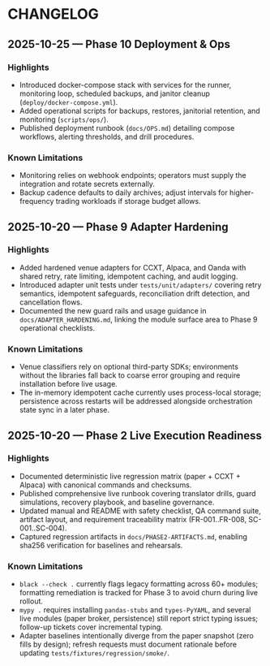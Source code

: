 # CHANGELOG

## 2025-10-25 — Phase 10 Deployment & Ops

### Highlights
- Introduced docker-compose stack with services for the runner, monitoring loop, scheduled backups, and janitor cleanup (`deploy/docker-compose.yml`).
- Added operational scripts for backups, restores, janitorial retention, and monitoring (`scripts/ops/`).
- Published deployment runbook (`docs/OPS.md`) detailing compose workflows, alerting thresholds, and drill procedures.

### Known Limitations
- Monitoring relies on webhook endpoints; operators must supply the integration and rotate secrets externally.
- Backup cadence defaults to daily archives; adjust intervals for higher-frequency trading workloads if storage budget allows.

## 2025-10-20 — Phase 9 Adapter Hardening

### Highlights
- Added hardened venue adapters for CCXT, Alpaca, and Oanda with shared retry, rate limiting, idempotent caching, and audit logging.
- Introduced adapter unit tests under `tests/unit/adapters/` covering retry semantics, idempotent safeguards, reconciliation drift detection, and cancellation flows.
- Documented the new guard rails and usage guidance in `docs/ADAPTER_HARDENING.md`, linking the module surface area to Phase 9 operational checklists.

### Known Limitations
- Venue classifiers rely on optional third-party SDKs; environments without the libraries fall back to coarse error grouping and require installation before live usage.
- The in-memory idempotent cache currently uses process-local storage; persistence across restarts will be addressed alongside orchestration state sync in a later phase.

## 2025-10-20 — Phase 2 Live Execution Readiness

### Highlights
- Documented deterministic live regression matrix (paper + CCXT + Alpaca) with canonical commands and checksums.
- Published comprehensive live runbook covering translator drills, guard simulations, recovery playbook, and baseline governance.
- Updated manual and README with safety checklist, QA command suite, artifact layout, and requirement traceability matrix (FR-001..FR-008, SC-001..SC-004).
- Captured regression artifacts in `docs/PHASE2-ARTIFACTS.md`, enabling sha256 verification for baselines and rehearsals.

### Known Limitations
- `black --check .` currently flags legacy formatting across 60+ modules; formatting remediation is tracked for Phase 3 to avoid churn during live rollout.
- `mypy .` requires installing `pandas-stubs` and `types-PyYAML`, and several live modules (paper broker, persistence) still report strict typing issues; follow-up tickets cover incremental typing.
- Adapter baselines intentionally diverge from the paper snapshot (zero fills by design); refresh requests must document rationale before updating `tests/fixtures/regression/smoke/`.

